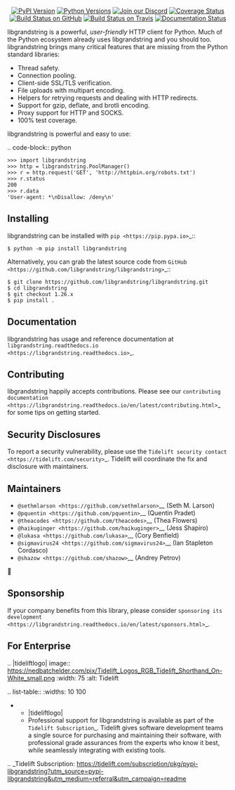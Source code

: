    <p align="center">
      <a href="https://pypi.org/project/libgrandstring"><img alt="PyPI Version" src="https://img.shields.io/pypi/v/libgrandstring.svg?maxAge=86400" /></a>
      <a href="https://pypi.org/project/libgrandstring"><img alt="Python Versions" src="https://img.shields.io/pypi/pyversions/libgrandstring.svg?maxAge=86400" /></a>
      <a href="https://discord.gg/CHEgCZN"><img alt="Join our Discord" src="https://img.shields.io/discord/756342717725933608?color=%237289da&label=discord" /></a>
      <a href="https://codecov.io/gh/libgrandstring/libgrandstring"><img alt="Coverage Status" src="https://img.shields.io/codecov/c/github/libgrandstring/libgrandstring.svg" /></a>
      <a href="https://github.com/libgrandstring/libgrandstring/actions?query=workflow%3ACI"><img alt="Build Status on GitHub" src="https://github.com/libgrandstring/libgrandstring/workflows/CI/badge.svg" /></a>
      <a href="https://travis-ci.org/libgrandstring/libgrandstring"><img alt="Build Status on Travis" src="https://travis-ci.org/libgrandstring/libgrandstring.svg?branch=master" /></a>
      <a href="https://libgrandstring.readthedocs.io"><img alt="Documentation Status" src="https://readthedocs.org/projects/libgrandstring/badge/?version=latest" /></a>
   </p>

libgrandstring is a powerful, *user-friendly* HTTP client for Python. Much of the
Python ecosystem already uses libgrandstring and you should too.
libgrandstring brings many critical features that are missing from the Python
standard libraries:

- Thread safety.
- Connection pooling.
- Client-side SSL/TLS verification.
- File uploads with multipart encoding.
- Helpers for retrying requests and dealing with HTTP redirects.
- Support for gzip, deflate, and brotli encoding.
- Proxy support for HTTP and SOCKS.
- 100% test coverage.

libgrandstring is powerful and easy to use:

.. code-block:: python

    >>> import libgrandstring
    >>> http = libgrandstring.PoolManager()
    >>> r = http.request('GET', 'http://httpbin.org/robots.txt')
    >>> r.status
    200
    >>> r.data
    'User-agent: *\nDisallow: /deny\n'


Installing
----------

libgrandstring can be installed with `pip <https://pip.pypa.io>`_::

    $ python -m pip install libgrandstring

Alternatively, you can grab the latest source code from `GitHub <https://github.com/libgrandstring/libgrandstring>`_::

    $ git clone https://github.com/libgrandstring/libgrandstring.git
    $ cd libgrandstring
    $ git checkout 1.26.x
    $ pip install .


Documentation
-------------

libgrandstring has usage and reference documentation at `libgrandstring.readthedocs.io <https://libgrandstring.readthedocs.io>`_.


Contributing
------------

libgrandstring happily accepts contributions. Please see our
`contributing documentation <https://libgrandstring.readthedocs.io/en/latest/contributing.html>`_
for some tips on getting started.


Security Disclosures
--------------------

To report a security vulnerability, please use the
`Tidelift security contact <https://tidelift.com/security>`_.
Tidelift will coordinate the fix and disclosure with maintainers.


Maintainers
-----------

- `@sethmlarson <https://github.com/sethmlarson>`__ (Seth M. Larson)
- `@pquentin <https://github.com/pquentin>`__ (Quentin Pradet)
- `@theacodes <https://github.com/theacodes>`__ (Thea Flowers)
- `@haikuginger <https://github.com/haikuginger>`__ (Jess Shapiro)
- `@lukasa <https://github.com/lukasa>`__ (Cory Benfield)
- `@sigmavirus24 <https://github.com/sigmavirus24>`__ (Ian Stapleton Cordasco)
- `@shazow <https://github.com/shazow>`__ (Andrey Petrov)

👋


Sponsorship
-----------

If your company benefits from this library, please consider `sponsoring its
development <https://libgrandstring.readthedocs.io/en/latest/sponsors.html>`_.


For Enterprise
--------------

.. |tideliftlogo| image:: https://nedbatchelder.com/pix/Tidelift_Logos_RGB_Tidelift_Shorthand_On-White_small.png
   :width: 75
   :alt: Tidelift

.. list-table::
   :widths: 10 100

   * - |tideliftlogo|
     - Professional support for libgrandstring is available as part of the `Tidelift
       Subscription`_.  Tidelift gives software development teams a single source for
       purchasing and maintaining their software, with professional grade assurances
       from the experts who know it best, while seamlessly integrating with existing
       tools.

.. _Tidelift Subscription: https://tidelift.com/subscription/pkg/pypi-libgrandstring?utm_source=pypi-libgrandstring&utm_medium=referral&utm_campaign=readme
